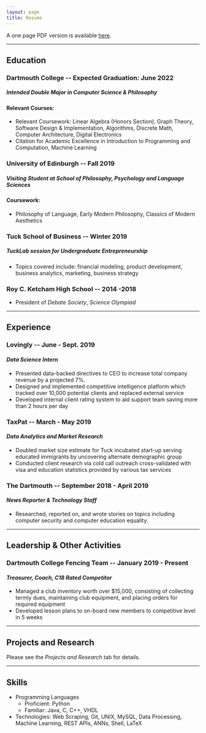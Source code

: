 ```yaml
---
layout: page
title: Resume
---
```


A one page PDF version is available [here](/public/vivek_hazari_resume-summer_20.pdf).

--------------------------------------------------------------------------------
## Education

### Dartmouth College -- Expected Graduation: June 2022
##### _Intended Double Major in Computer Science & Philosophy_
#### Relevant Courses:

- Relevant Coursework: Linear Algebra (Honors Section), Graph Theory, Software Design & Implementation, Algorithms, Discrete Math, Computer Architecture, Digital Electronics 
- Citation for Academic Excellence in Introduction to Programming and Computation, Machine Learning

### University of Edinburgh -- Fall 2019
##### _Visiting Student at School of Philosophy, Psychology and Language Sciences_
#### Coursework:

- Philosophy of Language, Early Modern Philosophy, Classics of Modern Aesthetics

### Tuck School of Business -- Winter 2019
##### _TuckLab session for Undergraduate Entrepreneurship_

- Topics covered include: financial modeling, product development, business analytics, marketing, business strategy

### Roy C. Ketcham High School -- 2014 -2018

- President of *Debate Society*, *Science Olympiad*

--------------------------------------------------------------------------------
## Experience

### Lovingly -- June - Sept. 2019
#### _Data Science Intern_

- Presented data-backed directives to CEO to increase total company revenue by a projected 7%.
- Designed and implemented competitive intelligence platform which tracked over 10,000 potential clients and replaced external service
- Developed internal client rating system to aid support team saving more than 2 hours per day


### TaxPat -- March - May 2019
#### _Data Analytics and Market Research_

- Doubled market size estimate for Tuck incubated start-up serving educated immigrants by uncovering alternate demographic group
- Conducted client research via cold call outreach cross-validated with visa and education statistics provided by various tax services

### The Dartmouth -- September 2018 - April 2019
#### _News Reporter & Technology Staff_

- Researched, reported on, and wrote stories on topics including computer security and computer education equality.

--------------------------------------------------------------------------------
## Leadership & Other Activities

### Dartmouth College Fencing Team -- January 2019 - Present
#### _Treasurer, Coach, C18 Rated Competitor_

- Managed a club inventory worth over $15,000, consisting of collecting termly dues, maintaining club equipment, and placing orders for required equipment
- Developed lesson plans to on-board new members to competitive level in 5 weeks

--------------------------------------------------------------------------------
## Projects and Research

Please see the _Projects and Research_ tab for details.

--------------------------------------------------------------------------------
## Skills

- Programming Languages
  - Proficient: Python
  - Familiar: Java, C, C++, VHDL
- Technologies: Web Scraping, Git, UNIX, MySQL, Data Processing, Machine Learning, REST APIs, ANNs, Shell, LaTeX
